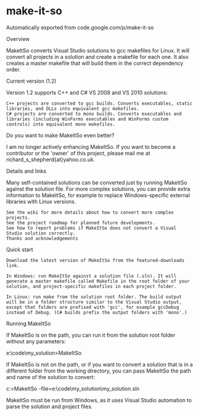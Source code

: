 # make-it-so
Automatically exported from code.google.com/p/make-it-so

Overview

MakeItSo converts Visual Studio solutions to gcc makefiles for Linux. It will convert all projects in a solution and create a makefile for each one. It also creates a master makefile that will build them in the correct dependency order.

Current version (1.2)

Version 1.2 supports C++ and C# VS 2008 and VS 2010 solutions:

    C++ projects are converted to gcc builds. Converts executables, static libraries, and DLLs into equivalent gcc makefiles.
    C# projects are converted to mono builds. Converts executables and libraries (including WinForms executables and WinForms custom controls) into equivalent mono makefiles. 

Do you want to make MakeItSo even better?

I am no longer actively enhancing MakeItSo. If you want to become a contributor or the 'owner' of this project, please mail me at richard_s_shepherd{at}yahoo.co.uk.

Details and links

Many self-contained solutions can be converted just by running MakeItSo against the solution file. For more complex solutions, you can provide extra information to MakeItSo, for example to replace Windows-specific external libraries with Linux versions.

    See the wiki for more details about how to convert more complex projects.
    See the project roadmap for planned future developments.
    See how to report problems if MakeItSo does not convert a Visual Studio solution correctly.
    Thanks and acknowledgements 

Quick start

    Download the latest version of MakeItSo from the featured-downloads link. 

    In Windows: run MakeItSo against a solution file (.sln). It will generate a master makefile called Makefile in the root folder of your solution, and project-specific makefiles in each project folder. 

    In Linux: run make from the solution root folder. The build output will be in a folder structure similar to the Visual Studio output, except that folders are prefixed with 'gcc', for example gccDebug instead of Debug. (C# builds prefix the output folders with 'mono'.) 

Running MakeItSo

If MakeItSo is on the path, you can run it from the solution root folder without any parameters:

e:\code\my_solution>MakeItSo

If MakeItSo is not on the path, or if you want to convert a solution that is in a different folder from the working directory, you can pass MakeItSo the path and name of the solution to convert:

c:\>MakeItSo -file=e:\code\my_solution\my_solution.sln

MakeItSo must be run from Windows, as it uses Visual Studio automation to parse the solution and project files. 
